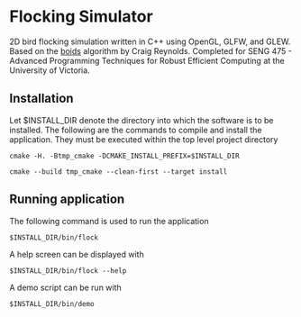 # Flocking Simulator

2D bird flocking simulation written in C++ using OpenGL, GLFW, and GLEW. Based on the [boids](https://www.red3d.com/cwr/boids/) algorithm by Craig Reynolds. Completed for SENG 475 - Advanced Programming Techniques
for Robust Efficient Computing at the University of Victoria.

## Installation
Let $INSTALL_DIR denote the directory into
which the software is to be installed.
The following are the commands to compile and install the application. They must be executed within the top level project directory
```
cmake -H. -Btmp_cmake -DCMAKE_INSTALL_PREFIX=$INSTALL_DIR
```
```
cmake --build tmp_cmake --clean-first --target install
```

## Running application
The following command is used to run the application
```
$INSTALL_DIR/bin/flock
```

A help screen can be displayed with
```
$INSTALL_DIR/bin/flock --help
```

A demo script can be run with
```
$INSTALL_DIR/bin/demo
```
